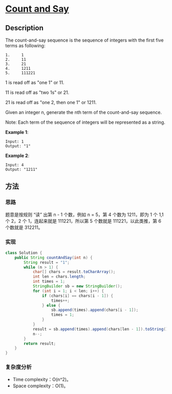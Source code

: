 # [Count and Say][title]

## Description

The count-and-say sequence is the sequence of integers with the first five terms as following:

```
1.     1
2.     11
3.     21
4.     1211
5.     111221
```

1 is read off as "one 1" or 11.

11 is read off as "two 1s" or 21.

21 is read off as "one 2, then one 1" or 1211.

Given an integer n, generate the nth term of the count-and-say sequence.

Note: Each term of the sequence of integers will be represented as a string.

**Example 1**:

```
Input: 1
Output: "1"
```

**Example 2**:

```
Input: 4
Output: "1211"
```

## 方法

### 思路

题意是按规则 “读” 出第 n - 1 个数，例如 n = 5，第 4 个数为 1211，即为 1 个 1,1 个 2，2 个 1，连起来就是 111221，所以第 5 个数就是 111221，以此类推，第 6 个数就是 312211。

### 实现
```java
class Solution {
    public String countAndSay(int n) {
        String result = "1";
        while (n > 1) {
            char[] chars = result.toCharArray();
            int len = chars.length;
            int times = 1;
            StringBuilder sb = new StringBuilder();
            for (int i = 1; i < len; i++) {
                if (chars[i] == chars[i - 1]) {
                    times++;
                } else {
                    sb.append(times).append(chars[i - 1]);
                    times = 1;
                }
            }
            result = sb.append(times).append(chars[len - 1]).toString();
            n--;
        }
        return result;
    }
}
```

### 复杂度分析

- Time complexity：O(n^2)。
- Space complexity：O(1)。


[title]: https://leetcode.com/problems/count-and-say/description/